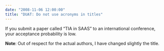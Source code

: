 ```yaml
---
date: "2008-11-06 12:00:00"
title: "DUAT: Do not use acronyms in titles"
---
```




If you submit a paper called &ldquo;TIA in SAAS&rdquo; to an international conference, your acceptance probability is low.

__Note__: Out of respect for the actual authors, I have changed slightly the title.

